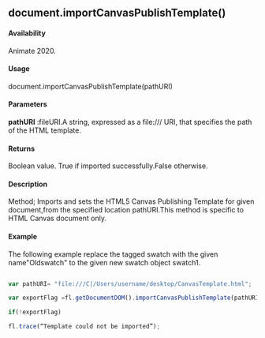 ## document.importCanvasPublishTemplate()

#### Availability

Animate 2020.

#### Usage
document.importCanvasPublishTemplate(pathURI)	

#### Parameters

**pathURI** :fileURI.A string, expressed as a file:/// URI, that specifies the path of the HTML template.

#### Returns

Boolean value.
True if imported successfully.False otherwise.

#### Description

Method;	Imports and sets the HTML5 Canvas Publishing Template for given document,from the specified location pathURI.This method is specific to HTML Canvas document only.

#### Example
The following example replace the tagged swatch with the given name"Oldswatch" to the given new swatch object swatch1.

```javascript

var pathURI= "file:///C|/Users/username/desktop/CanvasTemplate.html";

var exportFlag =fl.getDocumentDOM().importCanvasPublishTemplate(pathURI);

if(!exportFlag)

fl.trace(“Template could not be imported”);

```

